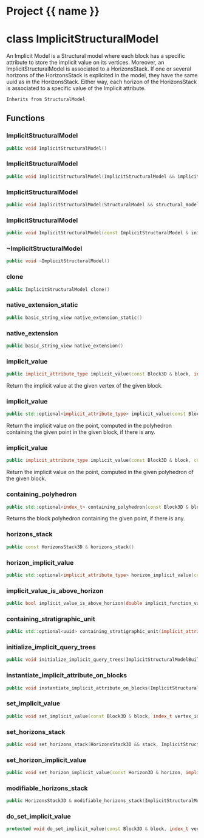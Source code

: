 <script setup>
import {useRoute} from 'vitepress'
const {path} = useRoute()
const tokens = path.split('/')
const words = tokens[2].split('-');
for (let i = 0; i < words.length; i++) {
    words[i] = words[i].charAt(0).toUpperCase() + words[i].slice(1);
    words[i] = words[i].replace('geode', 'Geode')
}
const name = words.join('-');
</script>
# Project {{ name }}

# class ImplicitStructuralModel


 An Implicit Model is a Structural model where each block has a specific attribute to store the implicit value on its vertices. Moreover, an ImplicitStructuralModel is associated to a HorizonsStack. If one or several horizons of the HorizonsStack is explicited in the model, they have the same uuid as in the HorizonsStack. Either way, each horizon of the HorizonsStack is associated to a specific value of the Implicit attribute.



```cpp
Inherits from StructuralModel
```



## Functions

### ImplicitStructuralModel

```cpp
public void ImplicitStructuralModel()
```


### ImplicitStructuralModel

```cpp
public void ImplicitStructuralModel(ImplicitStructuralModel && implicit_model)
```


### ImplicitStructuralModel

```cpp
public void ImplicitStructuralModel(StructuralModel && structural_model)
```


### ImplicitStructuralModel

```cpp
public void ImplicitStructuralModel(const ImplicitStructuralModel & initial_model, BRep && brep, const ModelGenericMapping & initial_to_brep_mappings)
```


### ~ImplicitStructuralModel

```cpp
public void ~ImplicitStructuralModel()
```


### clone

```cpp
public ImplicitStructuralModel clone()
```


### native_extension_static

```cpp
public basic_string_view native_extension_static()
```


### native_extension

```cpp
public basic_string_view native_extension()
```


### implicit_value

```cpp
public implicit_attribute_type implicit_value(const Block3D & block, index_t vertex_id)
```


 Return the implicit value at the given vertex of the given block.

### implicit_value

```cpp
public std::optional<implicit_attribute_type> implicit_value(const Block3D & block, const Point3D & point)
```


 Return the implicit value on the point, computed in the polyhedron containing the given point in the given block, if there is any.

### implicit_value

```cpp
public implicit_attribute_type implicit_value(const Block3D & block, const Point3D & point, index_t polyhedron_id)
```


 Return the implicit value on the point, computed in the given polyhedron of the given block.

### containing_polyhedron

```cpp
public std::optional<index_t> containing_polyhedron(const Block3D & block, const Point3D & point)
```


 Returns the block polyhedron containing the given point, if there is any.

### horizons_stack

```cpp
public const HorizonsStack3D & horizons_stack()
```


### horizon_implicit_value

```cpp
public std::optional<implicit_attribute_type> horizon_implicit_value(const Horizon3D & horizon)
```


### implicit_value_is_above_horizon

```cpp
public bool implicit_value_is_above_horizon(double implicit_function_value, const Horizon3D & horizon)
```


### containing_stratigraphic_unit

```cpp
public std::optional<uuid> containing_stratigraphic_unit(implicit_attribute_type implicit_function_value)
```


### initialize_implicit_query_trees

```cpp
public void initialize_implicit_query_trees(ImplicitStructuralModelBuilderKey )
```


### instantiate_implicit_attribute_on_blocks

```cpp
public void instantiate_implicit_attribute_on_blocks(ImplicitStructuralModelBuilderKey )
```


### set_implicit_value

```cpp
public void set_implicit_value(const Block3D & block, index_t vertex_id, implicit_attribute_type value, ImplicitStructuralModelBuilderKey )
```


### set_horizons_stack

```cpp
public void set_horizons_stack(HorizonsStack3D && stack, ImplicitStructuralModelBuilderKey )
```


### set_horizon_implicit_value

```cpp
public void set_horizon_implicit_value(const Horizon3D & horizon, implicit_attribute_type isovalue, ImplicitStructuralModelBuilderKey )
```


### modifiable_horizons_stack

```cpp
public HorizonsStack3D & modifiable_horizons_stack(ImplicitStructuralModelBuilderKey )
```


### do_set_implicit_value

```cpp
protected void do_set_implicit_value(const Block3D & block, index_t vertex_id, implicit_attribute_type value)
```




